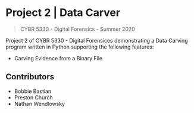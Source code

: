 # Project 2 | Data Carver

> CYBR 5330 - Digital Forensics - Summer 2020

Project 2 of CYBR 5330 - Digital Forensices demonstrating a Data Carving program written in Python supporting the following features:
- Carving Evidence from a Binary File

## Contributors
- Bobbie Bastian
- Preston Church
- Nathan Wendlowsky
